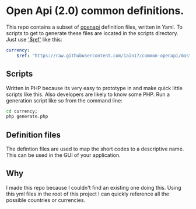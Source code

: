# Open Api (2.0) common definitions.
This repo contains a subset of [openapi](https://www.openapis.org/) definition files, written in Yaml.
To scripts to get to generate these files are located in the scripts directory. Just use ['$ref'](https://github.com/OAI/OpenAPI-Specification/blob/master/versions/2.0.md#fixed-fields-4) like this:

```yaml
currency:
    $ref: "https://raw.githubusercontent.com/iain17/common-openapi/master/currency.yml?#/currency"
```

## Scripts
Written in PHP because its very easy to prototype in and make quick little scripts like this. Also developers are likely to know some PHP. Run a generation script like so from the command line:
```bash
cd currency;
php generate.php
```

## Definition files

The defintion files are used to map the short codes to a descriptive name. This can be used in the GUI of your application.

## Why

I made this repo because I couldn't find an existing one doing this. Using this yml files in the root of this project I can quickly reference all the possible countries or currencies.